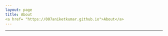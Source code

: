 ```yaml
---
layout: page
title: About
<a href= "https://007aniketkumar.github.io">About</a>
---
```

<!--permalink: /https://007aniketkumar.github.io/-->
<!--<a href= "https://007aniketkumar.github.io">About</a>-->


---
<!--<a href= "https://007aniketkumar.github.io">about</a>-->
